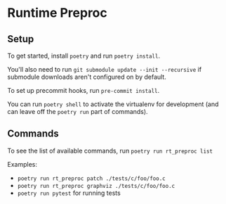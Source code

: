 # Runtime Preproc

## Setup

To get started, install `poetry` and run `poetry install`.

You'll also need to run `git submodule update --init --recursive` if submodule downloads aren't configured on by default.

To set up precommit hooks, run `pre-commit install`.

You can run `poetry shell` to activate the virtualenv for development (and can leave off the `poetry run` part of commands).

## Commands

To see the list of available commands, run `poetry run rt_preproc list`

Examples:
- `poetry run rt_preproc patch ./tests/c/foo/foo.c`
- `poetry run rt_preproc graphviz ./tests/c/foo/foo.c`
- `poetry run pytest` for running tests